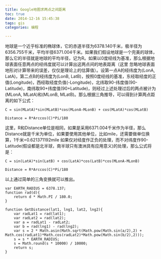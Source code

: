 ```yaml
---
title: Google地图求两点之间距离
toc: true
date: 2014-12-16 15:45:38
tags: gis
categories: 编程

---
```


地球是一个近乎标准的椭球体，它的赤道半径为6378.140千米，极半径为6356.755千米，平均半径6371.004千米。如果我们假设地球是一个完美的球体，那么它的半径就是地球的平均半径，记为R。如果以0度经线为基准，那么根据地球表面任意两点的经纬度就可以计算出这两点间的地表距离（这里 忽略地球表面地形对计算带来的误差，仅仅是理论上的估算值）。设第一点A的经纬度为(LonA, LatA)，第二点B的经纬度为(LonB, LatB)，按照0度经线的基准，东经取经度的正值(Longitude)，西经取经度负值(-Longitude)，北纬取90-纬度值(90- Latitude)，南纬取90+纬度值(90+Latitude)，则经过上述处理过后的两点被计为(MLonA, MLatA)和(MLonB, MLatB)。那么根据三角推导，可以得到计算两点距离的如下公式：

	C = sin(MLatA)*sin(MLatB)*cos(MLonA-MLonB) + cos(MLatA)*cos(MLatB)

	Distance = R*Arccos(C)*Pi/180

这里，R和Distance单位是相同，如果是采用6371.004千米作为半径，那么Distance就是千米为单位，如果要使用其他单位，比如mile，还需要做单位换算，1千米=0.621371192mile
如果仅对经度作正负的处理，而不对纬度作90-Latitude(假设都是北半球，南半球只有澳洲具有应用意义)的处理，那么公式将是：


	C = sin(LatA)*sin(LatB) + cos(LatA)*cos(LatB)*cos(MLonA-MLonB)

	Distance = R*Arccos(C)*Pi/180

以上通过简单的三角变换就可以推出。

	var EARTH_RADIUS = 6378.137;
	function rad(d){
	    return d * Math.PI / 180.0;
	}

	function GetDistance(lat1, lng1, lat2, lng2){
	    var radLat1 = rad(lat1);
	    var radLat2 = rad(lat2);
	    var a = radLat1 - radLat2;
	    var b = rad(lng1) - rad(lng2);
	    var s = 2 * Math.asin(Math.sqrt(Math.pow(Math.sin(a/2),2) +
	Math.cos(radLat1)*Math.cos(radLat2)*Math.pow(Math.sin(b/2),2)));
	    s = s * EARTH_RADIUS;
	    s = Math.round(s * 10000) / 10000;
	    return s;
	}
